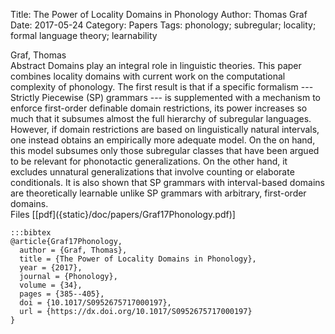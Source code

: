 Title: The Power of Locality Domains in Phonology
Author: Thomas Graf
Date: 2017-05-24
Category: Papers
Tags: phonology; subregular; locality; formal language theory; learnability

<div markdown class="authors">
Graf, Thomas
</div>

<div markdown class="abstract">
<span id="abstract-title">Abstract</span>
Domains play an integral role in linguistic theories.
This paper combines locality domains with current work on the computational complexity of phonology.
The first result is that if a specific formalism --- Strictly Piecewise (SP) grammars --- is supplemented with a mechanism to enforce first-order definable domain restrictions, its power increases so much that it subsumes almost the full hierarchy of subregular languages.
However, if domain restrictions are based on linguistically natural intervals, one instead obtains an empirically more adequate model.
On the on hand, this model subsumes only those subregular classes that have been argued to be relevant for phonotactic generalizations.
On the other hand, it excludes unnatural generalizations that involve counting or elaborate conditionals.
It is also shown that SP grammars with interval-based domains are theoretically learnable unlike SP grammars with arbitrary, first-order domains.
</div>

<div markdown class="files">
<span id="files-title">Files</span>
[[pdf]({static}/doc/papers/Graf17Phonology.pdf)]
</div>

~~~
:::bibtex
@article{Graf17Phonology,
  author = {Graf, Thomas},
  title = {The Power of Locality Domains in Phonology},
  year = {2017},
  journal = {Phonology},
  volume = {34},
  pages = {385--405},
  doi = {10.1017/S0952675717000197},
  url = {https://dx.doi.org/10.1017/S0952675717000197}
}
~~~
